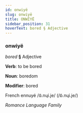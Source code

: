 ```yaml
---
id: onwiyë
slug: onwiyë
title: ONWİYË
sidebar_position: 31
hoverText: bored § Adjective
---
```


### onwiyë

*bored* **§** Adjective

**Verb**: to be bored

**Noun**: boredom

**Modifier**: bored

French ennuyé /ɑ̃.nɥi.je/ (/ɒ̃.nɥi.je/)

*Romance Language Family*